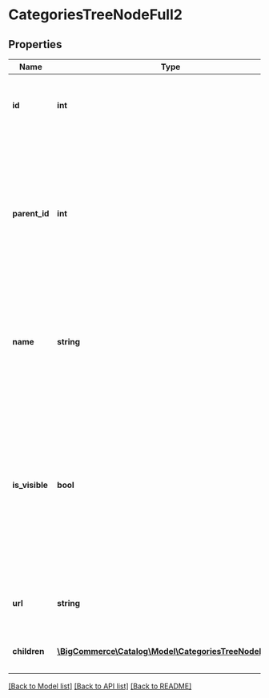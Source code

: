 # CategoriesTreeNodeFull2

## Properties
Name | Type | Description | Notes
------------ | ------------- | ------------- | -------------
**id** | **int** | The unique numeric ID of the category; increments sequentially. | [optional] 
**parent_id** | **int** | The unique numeric ID of the category&#x27;s parent. This field controls where the category sits in the tree of categories that organize the catalog. | [optional] 
**name** | **string** | The name displayed for the category. Name is unique with respect to the category&#x27;s siblings. | [optional] 
**is_visible** | **bool** | Flag to determine whether the product should be displayed to customers browsing the store. If &#x60;true&#x60;, the category will be displayed. If &#x60;false&#x60;, the category will be hidden from view. | [optional] 
**url** | **string** | The custom URL for the category on the storefront. | [optional] 
**children** | [**\BigCommerce\Catalog\Model\CategoriesTreeNodeFull1[]**](CategoriesTreeNodeFull1.md) | The list of children of the category. | [optional] 

[[Back to Model list]](../../README.md#documentation-for-models) [[Back to API list]](../../README.md#documentation-for-api-endpoints) [[Back to README]](../../README.md)

